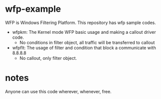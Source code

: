 # wfp-example

WFP is Windows Filtering Platform. This repository has wfp sample codes.

- wfpkm: The Kernel mode WFP basic usage and making a callout driver code.
  - No conditions in filter object, all traffic will be transferred to callout
- wfpflt: The usage of filter and condition that block a communicate with 8.8.8.8
  - No callout, only filter object.

# notes

Anyone can use this code wherever, whenever, free.
